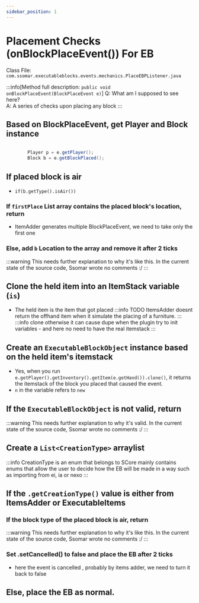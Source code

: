 ```yaml
---
sidebar_position: 1
---
```


# Placement Checks (onBlockPlaceEvent()) For EB

Class File: `com.ssomar.executableblocks.events.mechanics.PlaceEBPListener.java`

:::info[Method full description: `public void onBlockPlaceEvent(BlockPlaceEvent e)`]
Q: What am I supposed to see here? <br />
A: A series of checks upon placing any block
:::

## Based on BlockPlaceEvent, get Player and Block instance

```java

        Player p = e.getPlayer();
        Block b = e.getBlockPlaced();
```

## If placed block is air
- `if(b.getType().isAir())`
### If `firstPlace` List array contains the placed block's location, return
- ItemAdder generates multiple BlockPlaceEvent, we need to take only the first one
### Else, add `b` Location to the array and remove it after 2 ticks
:::warning
This needs further explanation to why it's like this.
In the current state of the source code, Ssomar wrote no comments :/
:::

## Clone the held item into an ItemStack variable (`is`)
- The held item is the item that got placed
:::info
TODO ItemsAdder doesnt return the offhand item when it simulate the placing of a furniture.
:::
:::info
clone otherwise it can cause dupe when the plugin try to init variables  - and here no need to have the real itemstack
:::

## Create an `ExecutableBlockObject` instance based on the held item's itemstack 
- Yes, when you run `e.getPlayer().getInventory().getItem(e.getHand()).clone()`, it returns the itemstack of the block
you placed that caused the event.
- `n` in the variable refers to `new`

## If the `ExecutableBlockObject` is not valid, return
:::warning
This needs further explanation to why it's valid.
In the current state of the source code, Ssomar wrote no comments :/
:::

## Create a `List<CreationType>` arraylist
:::info
CreationType is an enum that belongs to SCore
mainly contains enums that allow the user to decide how the EB will be made in a way
such as importing from ei, ia or nexo
:::

## If the `.getCreationType()` value is either from ItemsAdder or ExecutableItems

### If the block type of the placed block is air, return
:::warning
This needs further explanation to why it's like this.
In the current state of the source code, Ssomar wrote no comments :/
:::

### Set .setCancelled() to false and place the EB after 2 ticks
- here the event is cancelled , probably by items adder, we need to turn it back to false

## Else, place the EB as normal.